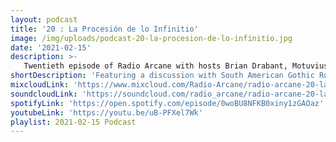 ```yaml
---
layout: podcast
title: '20 : La Procesión de lo Infinitio'
image: /img/uploads/podcast-20-la-procesion-de-lo-infinitio.jpg
date: '2021-02-15'
description: >-
   Twentieth episode of Radio Arcane with hosts Brian Drabant, Motuvius Rex and AndrOspore : Featuring a discussion with South American Gothic Rock Romantics - La Procesión de lo Infinitio. We talk a bit about their history, process and life in their home city of Medellín, Colombia. Recorded from home studios as a production of Art Sanctuary in Louisville, KY.
shortDescription: 'Featuring a discussion with South American Gothic Rock Romantics - La Procesión de lo Infinitio.'
mixcloudLink: 'https://www.mixcloud.com/Radio-Arcane/radio-arcane-20-la-procesi%C3%B3n-de-lo-infinitio'
soundcloudLink: 'https://soundcloud.com/radio_arcane/radio-arcane-20-la-procesion-de-lo-infinitio'
spotifyLink: 'https://open.spotify.com/episode/0woBU8NFKB0xiny1zGAOaz'
youtubeLink: 'https://youtu.be/uB-PFXel7Wk'
playlist: 2021-02-15 Podcast
---
```

